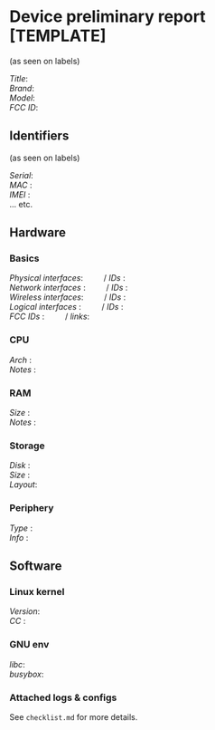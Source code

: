 
# Device preliminary report [TEMPLATE]

(as seen on labels)

_Title_:   `    `  
_Brand_:   `    `  
_Model_:   `    `  
_FCC ID_:  `    `  

## Identifiers

(as seen on labels)

_Serial_:  `    `  
_MAC_   :  `    `  
_IMEI_  :  `    `  
... etc.  


## Hardware

### Basics

_Physical interfaces_:  `    ` / _IDs_ :  `    `  
_Network interfaces_ :  `    ` / _IDs_ :  `    `  
_Wireless interfaces_:  `    ` / _IDs_ :  `    `  
_Logical interfaces_ :  `    ` / _IDs_ :  `    `  
_FCC IDs_            :  `    ` / _links_: `    `  

### CPU

_Arch_  :  `    `  
_Notes_ :  `    `  

### RAM

_Size_  :  `    `  
_Notes_ :  `    `  

### Storage

_Disk_  :  `    `  
_Size_  :  `    `  
_Layout_:  `    `  

### Periphery

_Type_  :  `    `  
_Info_  :  `    `  


## Software

### Linux kernel

_Version_: `    `  
_CC_     : `    `  

### GNU env

_libc_:    `    `  
_busybox_: `    `  

### Attached logs & configs

See `checklist.md` for more details.
